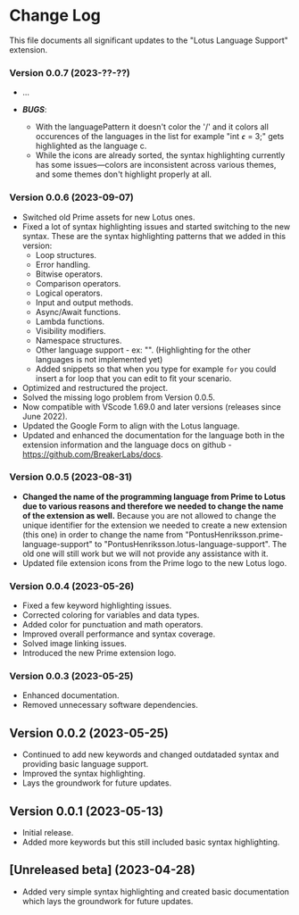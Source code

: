 # Change Log

This file documents all significant updates to the "Lotus Language Support" extension.

### Version 0.0.7 (2023-??-??)

- ...

- **_BUGS_**:
  - With the languagePattern it doesn't color the '/' and it colors all occurences of the languages in the list for example "int **_`c`_** = 3;" gets highlighted as the language c.
  - While the icons are already sorted, the syntax highlighting currently has some issues—colors are inconsistent across various themes, and some themes don't highlight properly at all.

### Version 0.0.6 (2023-09-07)

- Switched old Prime assets for new Lotus ones.
- Fixed a lot of syntax highlighting issues and started switching to the new syntax. These are the syntax highlighting patterns that we added in this version:
  - Loop structures.
  - Error handling.
  - Bitwise operators.
  - Comparison operators.
  - Logical operators.
  - Input and output methods.
  - Async/Await functions.
  - Lambda functions.
  - Visibility modifiers.
  - Namespace structures.
  - Other language support - ex: "<c></c>". (Highlighting for the other languages is not implemented yet)
  - Added snippets so that when you type for example `for` you could insert a for loop that you can edit to fit your scenario.
- Optimized and restructured the project.
- Solved the missing logo problem from Version 0.0.5.
- Now compatible with VScode 1.69.0 and later versions (releases since June 2022).
- Updated the Google Form to align with the Lotus language.
- Updated and enhanced the documentation for the language both in the extension information and the language docs on github - https://github.com/BreakerLabs/docs.

### Version 0.0.5 (2023-08-31)

- **Changed the name of the programming language from Prime to Lotus due to various reasons and therefore we needed to change the name of the extension as well.** Because you are not allowed to change the unique identifier for the extension we needed to create a new extension (this one) in order to change the name from "PontusHenriksson.prime-language-support" to "PontusHenriksson.lotus-language-support". The old one will still work but we will not provide any assistance with it.
- Updated file extension icons from the Prime logo to the new Lotus logo.

### Version 0.0.4 (2023-05-26)

- Fixed a few keyword highlighting issues.
- Corrected coloring for variables and data types.
- Added color for punctuation and math operators.
- Improved overall performance and syntax coverage.
- Solved image linking issues.
- Introduced the new Prime extension logo.

### Version 0.0.3 (2023-05-25)

- Enhanced documentation.
- Removed unnecessary software dependencies.

## Version 0.0.2 (2023-05-25)

- Continued to add new keywords and changed outdataded syntax and providing basic language support.
- Improved the syntax highlighting.
- Lays the groundwork for future updates.

## Version 0.0.1 (2023-05-13)

- Initial release.
- Added more keywords but this still included basic syntax highlighting.

## [Unreleased beta] (2023-04-28)

- Added very simple syntax highlighting and created basic documentation which lays the groundwork for future updates.
